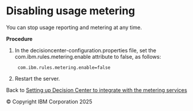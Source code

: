 # Disabling usage metering

You can stop usage reporting and metering at any time.

**Procedure**

1. In the decisioncenter-configuration.properties file, set the com.ibm.rules.metering.enable attribute to false, as follows:

        com.ibm.rules.metering.enable=false
    

2. Restart the server.

Back to [Setting up Decision Center to integrate with the metering services](../dcsetup.md)

© Copyright IBM Corporation 2025

